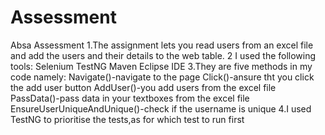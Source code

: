 # Assessment
Absa Assessment
1.The assignment lets you read users from an excel file and add the users and their details to the 
web table.
2 I used the following tools:
Selenium
TestNG
Maven
Eclipse IDE
3.They are five methods in my code namely:
Navigate()-navigate to the page 
Click()-ansure tht you click the add user button
AddUser()-you add users from the excel file
PassData()-pass data in your textboxes from the excel file
EnsureUserUniqueAndUnique()-check if the username is unique
4.I used TestNG to prioritise the tests,as for which test to run first
